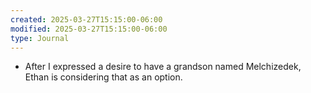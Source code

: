 ```yaml
---
created: 2025-03-27T15:15:00-06:00
modified: 2025-03-27T15:15:00-06:00
type: Journal
---
```


- After I expressed a desire to have a
  grandson named Melchizedek, Ethan is
  considering that as an option.

<!-- EOF -->
